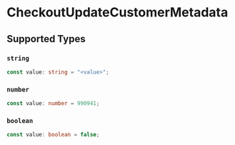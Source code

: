 # CheckoutUpdateCustomerMetadata


## Supported Types

### `string`

```typescript
const value: string = "<value>";
```

### `number`

```typescript
const value: number = 990941;
```

### `boolean`

```typescript
const value: boolean = false;
```

